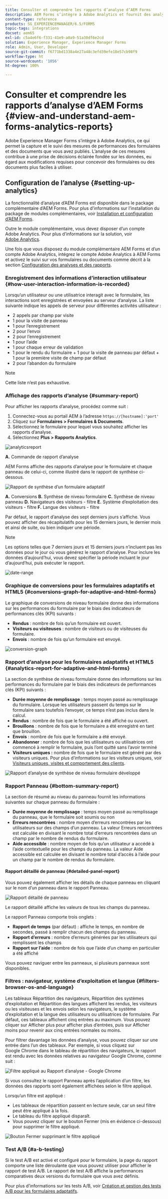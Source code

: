 ```yaml
---
title: Consulter et comprendre les rapports d’analyse d’AEM Forms
description: AEM Forms s’intègre à Adobe Analytics et fournit des analyses résumées et détaillées des formulaires adaptatifs que vous avez publiés.
content-type: reference
products: SG_EXPERIENCEMANAGER/6.5/FORMS
topic-tags: integrations
docset: aem65
exl-id: c5a4e6f6-f331-41e9-a0a9-51a30df6e2cd
solution: Experience Manager, Experience Manager Forms
role: Admin, User, Developer
source-git-commit: f6771bd1338a4e27a48c3efd39efe18e57cb98f9
workflow-type: ht
source-wordcount: '1056'
ht-degree: 100%

---
```


# Consulter et comprendre les rapports d’analyse d’AEM Forms {#view-and-understand-aem-forms-analytics-reports}

Adobe Experience Manager Forms s’intègre à Adobe Analytics, ce qui permet la capture et le suivi des mesures de performances des formulaires et des documents que vous avez publiés. L’analyse de ces mesures contribue à une prise de décisions éclairée fondée sur les données, eu égard aux modifications requises pour concevoir des formulaires ou des documents plus faciles à utiliser.

## Configuration de l’analyse {#setting-up-analytics}

La fonctionnalité d’analyse d’AEM Forms est disponible dans le package complémentaire d’AEM Forms. Pour plus d’informations sur l’installation du package de modules complémentaires, voir [Installation et configuration d’AEM Forms](../../forms/using/installing-configuring-aem-forms-osgi.md).

Outre le module complémentaire, vous devez disposer d’un compte Adobe Analytics. Pour plus d’informations sur la solution, voir [Adobe Analytics](https://www.adobe.com/fr/solutions/digital-analytics.html).

Une fois que vous disposez du module complémentaire AEM Forms et d’un compte Adobe Analytics, intégrez le compte Adobe Analytics à AEM Forms et activez le suivi sur vos formulaires ou documents comme décrit à la section [Configuration des analyses et des rapports](../../forms/using/configure-analytics-forms-documents.md).

### Enregistrement des informations d’interaction utilisateur {#how-user-interaction-information-is-recorded}

Lorsqu’un utilisateur ou une utilisatrice interagit avec le formulaire, les interactions sont enregistrées et envoyées au serveur d’analyse. La liste suivante indique les appels de serveur pour différentes activités utilisateur :

* 2 appels par champ par visite
* 1 pour la visite de panneau
* 1 pour l’enregistrement
* 2 pour l’envoi
* 2 pour l’enregistrement
* 1 pour l’aide
* 1 pour chaque erreur de validation
* 1 pour le rendu du formulaire + 1 pour la visite de panneau par défaut + 1 pour la première visite de champ par défaut
* 2 pour l’abandon du formulaire

>[!NOTE]
>
>Cette liste n’est pas exhaustive.

### Affichage des rapports d’analyse {#summary-report}

Pour afficher les rapports d’analyse, procédez comme suit :

1. Connectez-vous au portail AEM à l’adresse `https://[hostname]:'port'`
1. Cliquez sur **Formulaires > Formulaires &amp; Documents**.
1. Sélectionnez le formulaire pour lequel vous souhaitez afficher les rapports d’analyse.
1. Sélectionnez **Plus > Rapports Analytics**.

![analyticsreport](assets/analyticsreport.png)

**A.** Commande de rapport d’analyse

AEM Forms affiche des rapports d’analyse pour le formulaire et chaque panneau de celui-ci, comme illustré dans le rapport de synthèse ci-dessous.

![Rapport de synthèse d’un formulaire adaptatif](assets/analyticsdashboard_callout.png)

**A.** Conversions **B.** Synthèse de niveau formulaire **C.** Synthèse de niveau panneau **D.** Navigateurs des visiteurs - filtre **E.** Système d’exploitation des visiteurs - filtre **F.** Langue des visiteurs - filtre

Par défaut, le rapport d’analyse des sept derniers jours s’affiche. Vous pouvez afficher des récapitulatifs pour les 15 derniers jours, le dernier mois et ainsi de suite, ou bien indiquer une période.

>[!NOTE]
>
>Les options telles que 7 derniers jours et 15 derniers jours n’incluent pas les données pour le jour où vous générez le rapport d’analyse. Pour inclure les données d’aujourd’hui, vous devez spécifier la période incluant le jour d’aujourd’hui, puis exécuter le rapport.

![date-range](assets/date-range.png)

### Graphique de conversions pour les formulaires adaptatifs et HTML5 {#conversions-graph-for-adaptive-and-html-forms}

Le graphique de conversions de niveau formulaire donne des informations sur les performances du formulaire par le biais des indicateurs de performances clés (KPI) suivants :

* **Rendus** : nombre de fois qu’un formulaire est ouvert.
* **Visiteurs ou visiteuses** : nombre de visiteurs ou de visiteuses du formulaire.
* **Envois** : nombre de fois qu’un formulaire est envoyé.

![conversion-graph](assets/conversion-graph.png)

### Rapport d’analyse pour les formulaires adaptatifs et HTML5 {#analytics-report-for-adaptive-and-html-forms}

La section de synthèse de niveau formulaire donne des informations sur les performances du formulaire par le biais des indicateurs de performances clés (KPI) suivants :

* **Durée moyenne de remplissage** : temps moyen passé au remplissage du formulaire. Lorsque les utilisateurs passent du temps sur le formulaire sans toutefois l’envoyer, ce temps n’est pas inclus dans le calcul.
* **Rendus** : nombre de fois que le formulaire a été affiché ou ouvert.
* **Brouillons** : nombre de fois que le formulaire a été enregistré en tant que brouillon.
* **Envois** : nombre de fois que le formulaire a été envoyé.
* **Abandonner** : nombre de fois que les utilisateurs ou utilisatrices ont commencé à remplir le formulaire, puis l’ont quitté sans l’avoir terminé
* **Visiteurs uniques :** nombre de fois que le formulaire est généré par des visiteurs uniques. Pour plus d’informations sur les visiteurs uniques, voir [Visiteurs uniques, visites et comportement des clients](https://helpx.adobe.com/fr/analytics/kb/unique-visitors-visitor-behavior.html). 

![Rapport d’analyse de synthèse de niveau formulaire développé](assets/analytics-report.png)

### Rapport Panneau {#bottom-summary-report}

La section de résumé au niveau du panneau fournit les informations suivantes sur chaque panneau du formulaire :

* **Durée moyenne de remplissage** : temps moyen passé au remplissage du panneau, que le formulaire soit soumis ou non
* **Erreurs rencontrées** : nombre moyen d’erreurs rencontrées par les utilisateurs sur des champs d’un panneau. La valeur Erreurs rencontrées est calculée en divisant le nombre total d’erreurs rencontrées dans un champ par le nombre de rendus du formulaire.
* **Aide accessible** : nombre moyen de fois qu’un utilisateur a accédé à l’aide contextuelle pour les champs du panneau. La valeur Aide accessible est calculée en divisant le nombre total d’accès à l’aide pour un champ par le nombre de rendus du formulaire.

#### Rapport détaillé de panneau {#detailed-panel-report}

Vous pouvez également afficher les détails de chaque panneau en cliquant sur le nom d’un panneau dans le rapport Panneau.

![Rapport détaillé de panneau](assets/panel-report-detailed.png)

Le rapport détaillé affiche les valeurs de tous les champs du panneau.

Le rapport Panneau comporte trois onglets :

* **Rapport de temps** (par défaut) : affiche le temps, en nombre de secondes, passé à remplir chacun des champs du panneau.
* **Rapport d’erreurs** : nombre d’erreurs générées par les utilisateurs qui remplissent les champs
* **Rapport sur l’aide** : nombre de fois que l’aide d’un champ en particulier a été affiché

Vous pouvez naviguer entre les panneaux, si plusieurs panneaux sont disponibles. 

### Filtres : navigateur, système d’exploitation et langue {#filters-browser-os-and-language}

Les tableaux Répartition des navigateurs, Répartition des systèmes d’exploitation et Répartition des langues affichent les rendus, les visiteurs ou les visiteuses et les envois selon les navigateurs, le système d’exploitation et la langue des utilisateurs ou utilisatrices de formulaire. Par défaut, ces tableaux affichent cinq entrées au maximum. Vous pouvez cliquer sur Afficher plus pour afficher plus d’entrées, puis sur Afficher moins pour revenir aux cinq entrées normales ou moins.

Pour filtrer davantage les données d’analyse, vous pouvez cliquer sur une entrée dans l’un des tableaux. Par exemple, si vous cliquez sur Google Chrome dans le tableau de répartition des navigateurs, le rapport est rendu avec les données relatives au navigateur Google Chrome, comme suit :

![Filtre appliqué au Rapport d’analyse - Google Chrome ](assets/filter-1.png)

Si vous consultez le rapport Panneau après l’application d’un filtre, les données des rapports sont également affichées selon le filtre appliqué.

Lorsqu’un filtre est appliqué :

* Les tableaux de répartition passent en lecture seule, car un seul filtre peut être appliqué à la fois.
* Le tableau du filtre appliqué disparaît.
* Vous pouvez cliquer sur le bouton Fermer (mis en évidence ci-dessous) pour supprimer le filtre appliqué.

![Bouton Fermer supprimant le filtre appliqué](assets/close-filter.png)

### Test A/B {#a-b-testing}

Si le test A/B est activé et configuré pour le formulaire, la page du rapport comporte une liste déroulante que vous pouvez utiliser pour afficher le rapport de test A/B. Le rapport de test A/B affiche la performances comparatives deux versions du formulaire que vous avez définis.

Pour plus d’informations sur les tests A/B, voir [Création et gestion des tests A/B pour les formulaires adaptatifs](../../forms/using/ab-testing-adaptive-forms.md).
